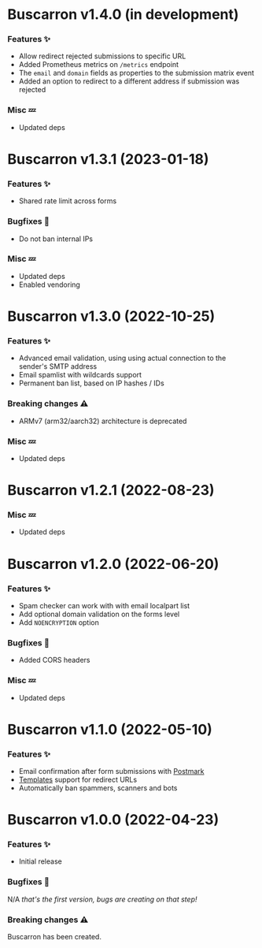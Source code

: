 # Buscarron v1.4.0 (in development)

### Features :sparkles:

* Allow redirect rejected submissions to specific URL
* Added Prometheus metrics on `/metrics` endpoint
* The `email` and `domain` fields as properties to the submission matrix event
* Added an option to redirect to a different address if submission was rejected

### Misc :zzz:

* Updated deps

# Buscarron v1.3.1 (2023-01-18)

### Features :sparkles:

* Shared rate limit across forms

### Bugfixes :bug:

* Do not ban internal IPs

### Misc :zzz:

* Updated deps
* Enabled vendoring

# Buscarron v1.3.0 (2022-10-25)

### Features :sparkles:

* Advanced email validation, using using actual connection to the sender's SMTP address
* Email spamlist with wildcards support
* Permanent ban list, based on IP hashes / IDs

### Breaking changes :warning:

* ARMv7 (arm32/aarch32) architecture is deprecated

### Misc :zzz:

* Updated deps

# Buscarron v1.2.1 (2022-08-23)

### Misc :zzz:

* Updated deps

# Buscarron v1.2.0 (2022-06-20)

### Features :sparkles:

* Spam checker can work with with email localpart list
* Add optional domain validation on the forms level
* Add `NOENCRYPTION` option

### Bugfixes :bug:

* Added CORS headers

### Misc :zzz:

* Updated deps

# Buscarron v1.1.0 (2022-05-10)

### Features :sparkles:

* Email confirmation after form submissions with [Postmark](https://postmarkapp.com)
* [Templates](https://pkg.go.dev/text/template) support for redirect URLs
* Automatically ban spammers, scanners and bots

# Buscarron v1.0.0 (2022-04-23)

### Features :sparkles:

* Initial release

### Bugfixes :bug:

N/A _that's the first version, bugs are creating on that step!_

### Breaking changes :warning:

Buscarron has been created.
